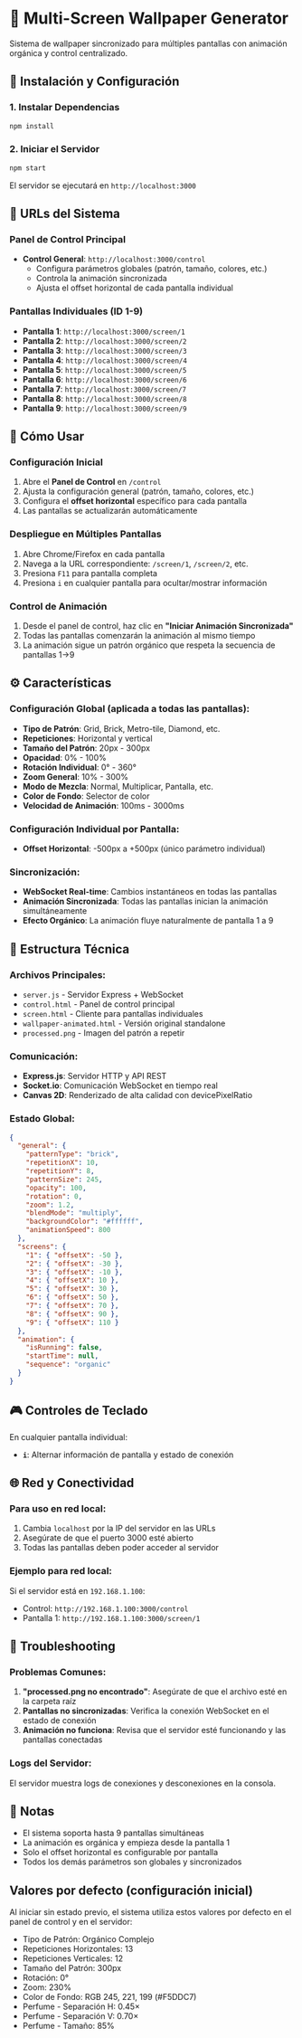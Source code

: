 # 🎨 Multi-Screen Wallpaper Generator

Sistema de wallpaper sincronizado para múltiples pantallas con animación orgánica y control centralizado.

## 🚀 Instalación y Configuración

### 1. Instalar Dependencias
```bash
npm install
```

### 2. Iniciar el Servidor
```bash
npm start
```

El servidor se ejecutará en `http://localhost:3000`

## 📱 URLs del Sistema

### Panel de Control Principal
- **Control General**: `http://localhost:3000/control`
  - Configura parámetros globales (patrón, tamaño, colores, etc.)
  - Controla la animación sincronizada
  - Ajusta el offset horizontal de cada pantalla individual

### Pantallas Individuales (ID 1-9)
- **Pantalla 1**: `http://localhost:3000/screen/1`
- **Pantalla 2**: `http://localhost:3000/screen/2`
- **Pantalla 3**: `http://localhost:3000/screen/3`
- **Pantalla 4**: `http://localhost:3000/screen/4`
- **Pantalla 5**: `http://localhost:3000/screen/5`
- **Pantalla 6**: `http://localhost:3000/screen/6`
- **Pantalla 7**: `http://localhost:3000/screen/7`
- **Pantalla 8**: `http://localhost:3000/screen/8`
- **Pantalla 9**: `http://localhost:3000/screen/9`

## 🎯 Cómo Usar

### Configuración Inicial
1. Abre el **Panel de Control** en `/control`
2. Ajusta la configuración general (patrón, tamaño, colores, etc.)
3. Configura el **offset horizontal** específico para cada pantalla
4. Las pantallas se actualizarán automáticamente

### Despliegue en Múltiples Pantallas
1. Abre Chrome/Firefox en cada pantalla
2. Navega a la URL correspondiente: `/screen/1`, `/screen/2`, etc.
3. Presiona `F11` para pantalla completa
4. Presiona `i` en cualquier pantalla para ocultar/mostrar información

### Control de Animación
1. Desde el panel de control, haz clic en **"Iniciar Animación Sincronizada"**
2. Todas las pantallas comenzarán la animación al mismo tiempo
3. La animación sigue un patrón orgánico que respeta la secuencia de pantallas 1→9

## ⚙️ Características

### Configuración Global (aplicada a todas las pantallas):
- **Tipo de Patrón**: Grid, Brick, Metro-tile, Diamond, etc.
- **Repeticiones**: Horizontal y vertical
- **Tamaño del Patrón**: 20px - 300px
- **Opacidad**: 0% - 100%
- **Rotación Individual**: 0° - 360°
- **Zoom General**: 10% - 300%
- **Modo de Mezcla**: Normal, Multiplicar, Pantalla, etc.
- **Color de Fondo**: Selector de color
- **Velocidad de Animación**: 100ms - 3000ms

### Configuración Individual por Pantalla:
- **Offset Horizontal**: -500px a +500px (único parámetro individual)

### Sincronización:
- **WebSocket Real-time**: Cambios instantáneos en todas las pantallas
- **Animación Sincronizada**: Todas las pantallas inician la animación simultáneamente
- **Efecto Orgánico**: La animación fluye naturalmente de pantalla 1 a 9

## 🔧 Estructura Técnica

### Archivos Principales:
- `server.js` - Servidor Express + WebSocket
- `control.html` - Panel de control principal
- `screen.html` - Cliente para pantallas individuales
- `wallpaper-animated.html` - Versión original standalone
- `processed.png` - Imagen del patrón a repetir

### Comunicación:
- **Express.js**: Servidor HTTP y API REST
- **Socket.io**: Comunicación WebSocket en tiempo real
- **Canvas 2D**: Renderizado de alta calidad con devicePixelRatio

### Estado Global:
```json
{
  "general": {
    "patternType": "brick",
    "repetitionX": 10,
    "repetitionY": 8,
    "patternSize": 245,
    "opacity": 100,
    "rotation": 0,
    "zoom": 1.2,
    "blendMode": "multiply",
    "backgroundColor": "#ffffff",
    "animationSpeed": 800
  },
  "screens": {
    "1": { "offsetX": -50 },
    "2": { "offsetX": -30 },
    "3": { "offsetX": -10 },
    "4": { "offsetX": 10 },
    "5": { "offsetX": 30 },
    "6": { "offsetX": 50 },
    "7": { "offsetX": 70 },
    "8": { "offsetX": 90 },
    "9": { "offsetX": 110 }
  },
  "animation": {
    "isRunning": false,
    "startTime": null,
    "sequence": "organic"
  }
}
```

## 🎮 Controles de Teclado

En cualquier pantalla individual:
- **`i`**: Alternar información de pantalla y estado de conexión

## 🌐 Red y Conectividad

### Para uso en red local:
1. Cambia `localhost` por la IP del servidor en las URLs
2. Asegúrate de que el puerto 3000 esté abierto
3. Todas las pantallas deben poder acceder al servidor

### Ejemplo para red local:
Si el servidor está en `192.168.1.100`:
- Control: `http://192.168.1.100:3000/control`
- Pantalla 1: `http://192.168.1.100:3000/screen/1`

## 🐛 Troubleshooting

### Problemas Comunes:
1. **"processed.png no encontrado"**: Asegúrate de que el archivo esté en la carpeta raíz
2. **Pantallas no sincronizadas**: Verifica la conexión WebSocket en el estado de conexión
3. **Animación no funciona**: Revisa que el servidor esté funcionando y las pantallas conectadas

### Logs del Servidor:
El servidor muestra logs de conexiones y desconexiones en la consola.

## 📝 Notas

- El sistema soporta hasta 9 pantallas simultáneas
- La animación es orgánica y empieza desde la pantalla 1
- Solo el offset horizontal es configurable por pantalla
- Todos los demás parámetros son globales y sincronizados

## Valores por defecto (configuración inicial)

Al iniciar sin estado previo, el sistema utiliza estos valores por defecto en el panel de control y en el servidor:

- Tipo de Patrón: Orgánico Complejo
- Repeticiones Horizontales: 13
- Repeticiones Verticales: 12
- Tamaño del Patrón: 300px
- Rotación: 0°
- Zoom: 230%
- Color de Fondo: RGB 245, 221, 199 (#F5DDC7)
- Perfume - Separación H: 0.45×
- Perfume - Separación V: 0.70×
- Perfume - Tamaño: 85%
